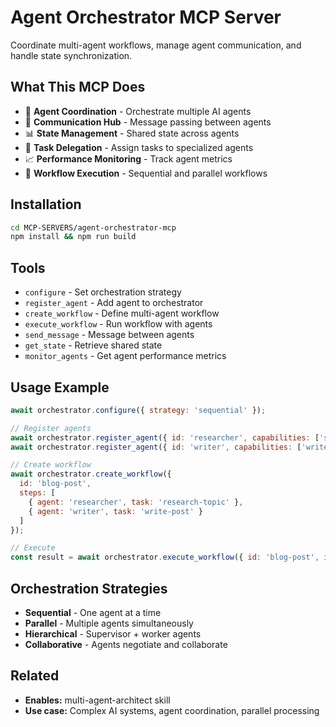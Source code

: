 # Agent Orchestrator MCP Server

Coordinate multi-agent workflows, manage agent communication, and handle state synchronization.

## What This MCP Does

- 🤝 **Agent Coordination** - Orchestrate multiple AI agents
- 💬 **Communication Hub** - Message passing between agents
- 📊 **State Management** - Shared state across agents
- 🔄 **Task Delegation** - Assign tasks to specialized agents
- 📈 **Performance Monitoring** - Track agent metrics
- 🎯 **Workflow Execution** - Sequential and parallel workflows

## Installation

```bash
cd MCP-SERVERS/agent-orchestrator-mcp
npm install && npm run build
```

## Tools

- `configure` - Set orchestration strategy
- `register_agent` - Add agent to orchestrator
- `create_workflow` - Define multi-agent workflow
- `execute_workflow` - Run workflow with agents
- `send_message` - Message between agents
- `get_state` - Retrieve shared state
- `monitor_agents` - Get agent performance metrics

## Usage Example

```javascript
await orchestrator.configure({ strategy: 'sequential' });

// Register agents
await orchestrator.register_agent({ id: 'researcher', capabilities: ['search', 'summarize'] });
await orchestrator.register_agent({ id: 'writer', capabilities: ['write', 'edit'] });

// Create workflow
await orchestrator.create_workflow({
  id: 'blog-post',
  steps: [
    { agent: 'researcher', task: 'research-topic' },
    { agent: 'writer', task: 'write-post' }
  ]
});

// Execute
const result = await orchestrator.execute_workflow({ id: 'blog-post', input: { topic: 'AI' } });
```

## Orchestration Strategies

- **Sequential** - One agent at a time
- **Parallel** - Multiple agents simultaneously
- **Hierarchical** - Supervisor + worker agents
- **Collaborative** - Agents negotiate and collaborate

## Related

- **Enables:** multi-agent-architect skill
- **Use case:** Complex AI systems, agent coordination, parallel processing
